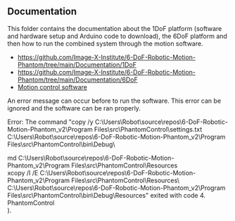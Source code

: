 ## Documentation
This folder contains the documentation about the 1DoF platform (software and hardware setup and Arduino code to download), the 6DoF platform and then how to run the combined system through the motion software.

  - https://github.com/Image-X-Institute/6-DoF-Robotic-Motion-Phantom/tree/main/Documentation/1DoF
  - https://github.com/Image-X-Institute/6-DoF-Robotic-Motion-Phantom/tree/main/Documentation/6DoF
  - [Motion control software](https://github.com/Image-X-Institute/6-DoF-Robotic-Motion-Phantom/tree/main/Documentation/Combined%20system)

An error message can occur before to run the software. This error can be ignored and the software can be ran properly. 

Error:		The command "copy /y C:\Users\Robot\source\repos\6-DoF-Robotic-Motion-Phantom_v2\Program Files\src\PhantomControl\settings.txt C:\Users\Robot\source\repos\6-DoF-Robotic-Motion-Phantom_v2\Program Files\src\PhantomControl\bin\Debug\

md C:\Users\Robot\source\repos\6-DoF-Robotic-Motion-Phantom_v2\Program Files\src\PhantomControl\Resources
\
xcopy /I /E C:\Users\Robot\source\repos\6-DoF-Robotic-Motion-Phantom_v2\Program Files\src\PhantomControl\Resources\ C:\Users\Robot\source\repos\6-DoF-Robotic-Motion-Phantom_v2\Program Files\src\PhantomControl\bin\Debug\Resources\" exited with code 4.	PhantomControl			
). 
